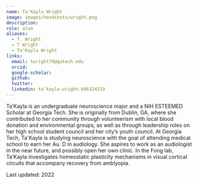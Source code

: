 ```yaml
---
name: Ta'Kayla Wright
image: images/headshots/wright.png
description: 
role: alum
aliases:
  - T. Wright
  - T Wright
  - Ta'Kayla Wright
links:
  email: twright79@gatech.edu
  orcid: 
  google-scholar: 
  github: 
  twitter: 
  linkedin: ta’kayla-wright-b06324219
---
```


Ta’Kayla is an undergraduate neuroscience major and a NIH ESTEEMED Scholar at Georgia Tech. She is originally from Dublin, GA, where she contributed to her community through volunteerism with local blood donation and environmental groups, as well as through leadership roles on her high school student council and her city’s youth council. At Georgia Tech, Ta'Kayla is studying neuroscience with the goal of attending medical school to earn her Au. D in audiology. She aspires to work as an audiologist in the near future, and possibly open her own clinic. In the Fong lab, Ta’Kayla investigates homeostatic plasticity mechanisms in visual cortical circuits that accompany recovery from amblyopia.

Last updated: 2022
